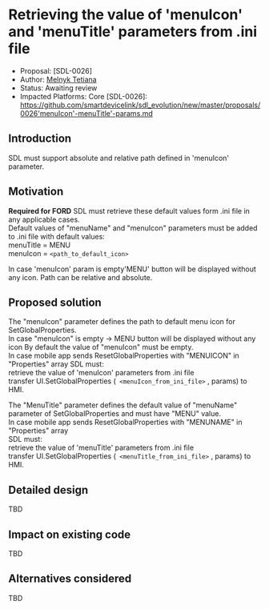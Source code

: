 # Retrieving the value of 'menuIcon' and 'menuTitle' parameters from .ini file

* Proposal: [SDL-0026]
* Author: [Melnyk Tetiana](https://github.com/TMelnyk)
* Status: Awaiting review
* Impacted Platforms: Core
[SDL-0026]: https://github.com/smartdevicelink/sdl_evolution/new/master/proposals/0026'menuIcon'-menuTitle'-params.md

## Introduction
SDL must support absolute and relative path defined in 'menuIcon' parameter.

## Motivation
**Required for FORD** 
SDL must retrieve these default values form .ini file in any applicable cases.  
Default values of "menuName" and "menuIcon" parameters must be added to .ini file with default values:  
menuTitle = MENU  
menuIcon = `<path_to_default_icon>`

In case 'menuIcon' param is empty'MENU' button will be displayed without any icon.
Path can be relative and absolute.

## Proposed solution

The "menuIcon" parameter defines the path to default menu icon for SetGlobalProperties.  
In case "menuIcon" is empty -> MENU button will be displayed without any icon 
By default the value of "menuIcon" must be empty.  
In case mobile app sends ResetGlobalProperties with "MENUICON" in "Properties" array
SDL must:  
retrieve the value of 'menuIcon' parameters from .ini file  
transfer UI.SetGlobalProperties (` <menuIcon_from_ini_file>` , params) to HMI. 

The "MenuTitle" parameter defines the default value of "menuName" parameter of SetGlobalProperties and must have "MENU" value.  
In case mobile app sends ResetGlobalProperties with "MENUNAME" in "Properties" array  
SDL must:  
retrieve the value of 'menuTitle' parameters from .ini file  
transfer UI.SetGlobalProperties (` <menuTitle_from_ini_file>` , params) to HMI. 

## Detailed design
TBD

## Impact on existing code
TBD

## Alternatives considered
TBD
